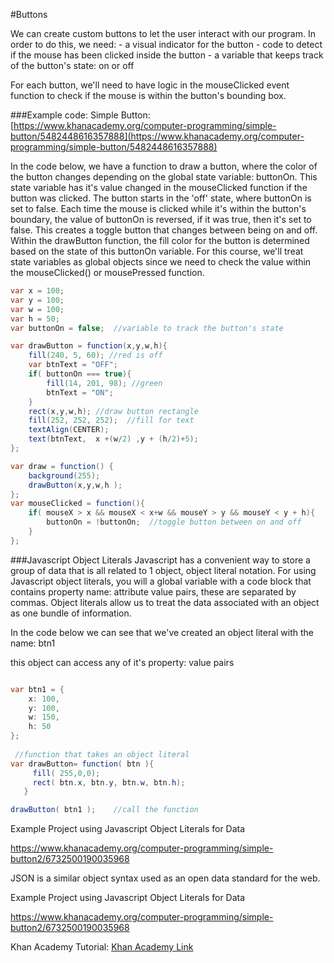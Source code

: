#Buttons

We can create custom buttons to let the user interact with our program.  In order to do this, we need: 
    - a visual indicator for the button
    - code to detect if the mouse has been clicked inside the button
    - a variable that keeps track of the button's state: on or off 

For each button, we'll need to have logic in the mouseClicked event function to check if the mouse is within the button's bounding box.  


###Example code: 
Simple Button: [https://www.khanacademy.org/computer-programming/simple-button/5482448616357888](https://www.khanacademy.org/computer-programming/simple-button/5482448616357888)

In the code below, we have a function to draw a button, where the color of the button changes depending on the global state variable: buttonOn.  This state variable has it's value changed in the mouseClicked function if the button was clicked.  The button starts in the 'off' state, where buttonOn is set to false.  Each time the mouse is clicked while it's within the button's boundary, the value of buttonOn is reversed, if it was true, then it's set to false.  This creates a toggle button that changes between being on and off.  Within the drawButton function, the fill color for the button is determined based on the state of this buttonOn variable.  For this course, we'll treat state variables as global objects since we need to check the value within the mouseClicked() or mousePressed function.


```java
var x = 100;
var y = 100;
var w = 100;
var h = 50;
var buttonOn = false;  //variable to track the button's state

var drawButton = function(x,y,w,h){
    fill(240, 5, 60); //red is off
    var btnText = "OFF";
    if( buttonOn === true){
        fill(14, 201, 98); //green
        btnText = "ON";
    }
    rect(x,y,w,h); //draw button rectangle
    fill(252, 252, 252);  //fill for text
    textAlign(CENTER);
    text(btnText,  x +(w/2) ,y + (h/2)+5);
};

var draw = function() {
    background(255);
    drawButton(x,y,w,h );
};
var mouseClicked = function(){
    if( mouseX > x && mouseX < x+w && mouseY > y && mouseY < y + h){
        buttonOn = !buttonOn;  //toggle button between on and off
    }
};

```

###Javascript Object Literals
Javascript has a convenient way to store a group of data that is all related to 1 object, object literal notation. For using Javascript object literals, you will a global variable with a code block that contains property name: attribute value pairs, these are separated by commas. Object literals allow us to treat the data associated with an object as one bundle of information. 

In the code below we can see that we've created an object literal with the name: btn1

this object can access any of it's property: value pairs

```java

var btn1 = {
    x: 100,
    y: 100,
    w: 150,
    h: 50
};
  
 //function that takes an object literal      
var drawButton= function( btn ){
     fill( 255,0,0);
     rect( btn.x, btn.y, btn.w, btn.h);
   } 

drawButton( btn1 );    //call the function
```

Example Project using Javascript Object Literals for Data

https://www.khanacademy.org/computer-programming/simple-button2/6732500190035968

 

JSON is a similar object syntax used as an open data standard for the web.  [](https://en.wikipedia.org/wiki/JSON)

Example Project using Javascript Object Literals for Data

https://www.khanacademy.org/computer-programming/simple-button2/6732500190035968



Khan Academy Tutorial: [Khan Academy Link](https://www.khanacademy.org/computing/computer-programming/programming-games-visualizations/programming-buttons/a/a-button-function)



